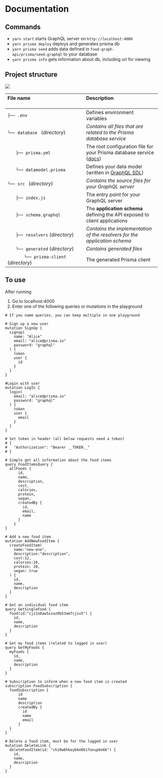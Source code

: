 # Documentation

## Commands

* `yarn start` starts GraphQL server on `http://localhost:4000`
* `yarn prisma deploy` deploys and generates prisma db
* `yarn prisma seed` adds data defined in `food-graph-api/prisma/seed.graphql` to your database
* `yarn prisma info` gets information about db, including url for viewing

## Project structure

![](https://imgur.com/95faUsa.png)

| File name 　　　　　　　　　　　　　　| Description 　　　　　　　　<br><br>|
| :--  | :--         |
| `├── .env` | Defines environment variables |
| `└── database ` (_directory_) | _Contains all files that are related to the Prisma database service_ |\
| `　　├── prisma.yml` | The root configuration file for your Prisma database service ([docs](https://www.prismagraphql.com/docs/reference/prisma.yml/overview-and-example-foatho8aip)) |
| `　　└── datamodel.prisma` | Defines your data model (written in [GraphQL SDL](https://blog.graph.cool/graphql-sdl-schema-definition-language-6755bcb9ce51)) |
| `└── src ` (_directory_) | _Contains the source files for your GraphQL server_ |
| `　　├── index.js` | The entry point for your GraphQL server |
| `　　├── schema.graphql` | The **application schema** defining the API exposed to client applications  |
| `　　├── resolvers` (_directory_) | _Contains the implementation of the resolvers for the application schema_ |
| `　　└── generated` (_directory_) | _Contains generated files_ |
| `　　　　└── prisma-client` (_directory_) | The generated Prisma client |


## To use

After running 

1. Go to localhost:4000
2. Enter one of the following queries or mutations in the playground

```
# If you name queries, you can keep multiple in one playground

# Sign up a new user
mutation SignUp {
  signup(
    name: "Alice"
    email: "alice@prisma.io"
    password: "graphql"
  ) {
    token
    user {
      id
    }
  }
}

#Login with user 
mutation LogIn {
  login(
    email: "alice@prisma.io"
    password: "graphql"
  ) {
    token
    user {
      email
    }
  }
}

# Set token in header (all below requests need a token)
# {
#   "Authorization": "Bearer __TOKEN__"
# }

# Simple get all information about the food items
query FoodItemsQuery {
  allFoods {
      id,
      name,
      description,
      cost,
      calories,
      protein,
      vegan,
      createdBy {
        id,
        email,
        name
      }
    }
}

# Add a new food item
mutation AddNewFoodItem {
  createFoodItem(
    name:"new-one",
    description:"description",
    cost:12,
    calories:10,
    protein: 10,
    vegan: true
  ) {
    id,
    name,
    description
  }
}

# Get an individual food item
query GetSingleFood {
  food(id:"cjz1o0aw5xzaz0b53am7cjsv5") {
    id,
    name,
    description
  }
}

# Get my food items (related to logged in user)
query GetMyFoods {
  myFoods {
    id,
    name,
    description
  }
}

# Subscription to inform when a new food item is created 
subscription FoodSubscription {
  foodSubscription {
      id
      name
      description
      createdBy {
        id
        name
        email
      }
  }
}

# Delete a food item, must be for the logged in user
mutation DeleteLink {
  deleteFoodItem(id: "ck10w6hkeyb6e0b17onup6e6b") {
    id,
    name,
    description
  }
}
```